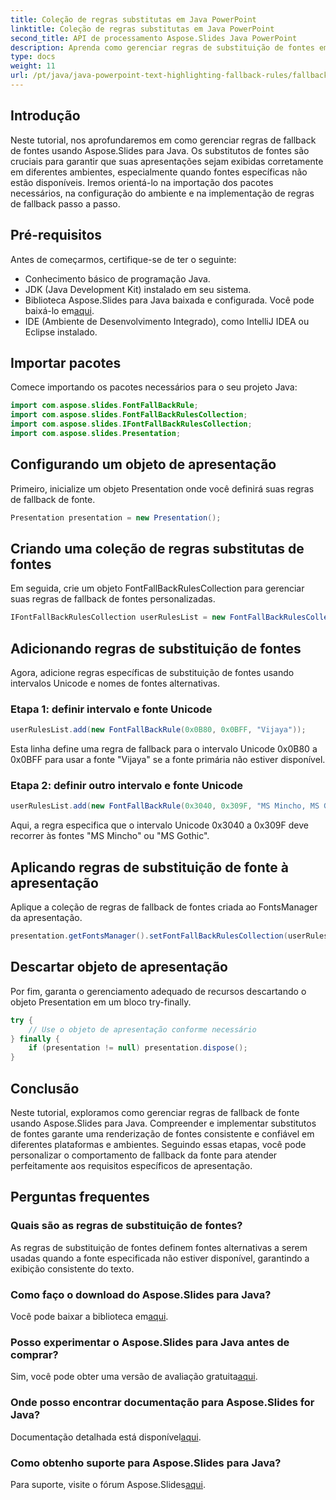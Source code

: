 ```yaml
---
title: Coleção de regras substitutas em Java PowerPoint
linktitle: Coleção de regras substitutas em Java PowerPoint
second_title: API de processamento Aspose.Slides Java PowerPoint
description: Aprenda como gerenciar regras de substituição de fontes em apresentações do PowerPoint usando Aspose.Slides para Java. Melhore a compatibilidade entre dispositivos sem esforço.
type: docs
weight: 11
url: /pt/java/java-powerpoint-text-highlighting-fallback-rules/fallback-rules-collection-java-powerpoint/
---
```

## Introdução
Neste tutorial, nos aprofundaremos em como gerenciar regras de fallback de fontes usando Aspose.Slides para Java. Os substitutos de fontes são cruciais para garantir que suas apresentações sejam exibidas corretamente em diferentes ambientes, especialmente quando fontes específicas não estão disponíveis. Iremos orientá-lo na importação dos pacotes necessários, na configuração do ambiente e na implementação de regras de fallback passo a passo.
## Pré-requisitos
Antes de começarmos, certifique-se de ter o seguinte:
- Conhecimento básico de programação Java.
- JDK (Java Development Kit) instalado em seu sistema.
-  Biblioteca Aspose.Slides para Java baixada e configurada. Você pode baixá-lo em[aqui](https://releases.aspose.com/slides/java/).
- IDE (Ambiente de Desenvolvimento Integrado), como IntelliJ IDEA ou Eclipse instalado.
## Importar pacotes
Comece importando os pacotes necessários para o seu projeto Java:
```java
import com.aspose.slides.FontFallBackRule;
import com.aspose.slides.FontFallBackRulesCollection;
import com.aspose.slides.IFontFallBackRulesCollection;
import com.aspose.slides.Presentation;
```
## Configurando um objeto de apresentação
Primeiro, inicialize um objeto Presentation onde você definirá suas regras de fallback de fonte.
```java
Presentation presentation = new Presentation();
```
## Criando uma coleção de regras substitutas de fontes
Em seguida, crie um objeto FontFallBackRulesCollection para gerenciar suas regras de fallback de fontes personalizadas.
```java
IFontFallBackRulesCollection userRulesList = new FontFallBackRulesCollection();
```
## Adicionando regras de substituição de fontes
Agora, adicione regras específicas de substituição de fontes usando intervalos Unicode e nomes de fontes alternativas.
### Etapa 1: definir intervalo e fonte Unicode
```java
userRulesList.add(new FontFallBackRule(0x0B80, 0x0BFF, "Vijaya"));
```
Esta linha define uma regra de fallback para o intervalo Unicode 0x0B80 a 0x0BFF para usar a fonte "Vijaya" se a fonte primária não estiver disponível.
### Etapa 2: definir outro intervalo e fonte Unicode
```java
userRulesList.add(new FontFallBackRule(0x3040, 0x309F, "MS Mincho, MS Gothic"));
```
Aqui, a regra especifica que o intervalo Unicode 0x3040 a 0x309F deve recorrer às fontes "MS Mincho" ou "MS Gothic".
## Aplicando regras de substituição de fonte à apresentação
Aplique a coleção de regras de fallback de fontes criada ao FontsManager da apresentação.
```java
presentation.getFontsManager().setFontFallBackRulesCollection(userRulesList);
```
## Descartar objeto de apresentação
Por fim, garanta o gerenciamento adequado de recursos descartando o objeto Presentation em um bloco try-finally.
```java
try {
    // Use o objeto de apresentação conforme necessário
} finally {
    if (presentation != null) presentation.dispose();
}
```
## Conclusão
Neste tutorial, exploramos como gerenciar regras de fallback de fonte usando Aspose.Slides para Java. Compreender e implementar substitutos de fontes garante uma renderização de fontes consistente e confiável em diferentes plataformas e ambientes. Seguindo essas etapas, você pode personalizar o comportamento de fallback da fonte para atender perfeitamente aos requisitos específicos de apresentação.

## Perguntas frequentes
### Quais são as regras de substituição de fontes?
As regras de substituição de fontes definem fontes alternativas a serem usadas quando a fonte especificada não estiver disponível, garantindo a exibição consistente do texto.
### Como faço o download do Aspose.Slides para Java?
 Você pode baixar a biblioteca em[aqui](https://releases.aspose.com/slides/java/).
### Posso experimentar o Aspose.Slides para Java antes de comprar?
 Sim, você pode obter uma versão de avaliação gratuita[aqui](https://releases.aspose.com/).
### Onde posso encontrar documentação para Aspose.Slides for Java?
 Documentação detalhada está disponível[aqui](https://reference.aspose.com/slides/java/).
### Como obtenho suporte para Aspose.Slides para Java?
Para suporte, visite o fórum Aspose.Slides[aqui](https://forum.aspose.com/c/slides/11).